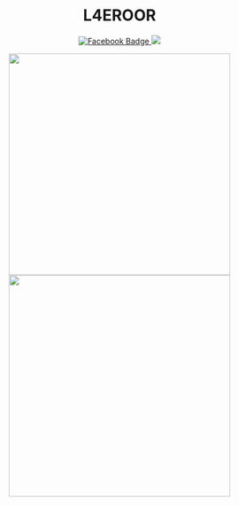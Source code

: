 <h1 align="center"> L4EROOR </h1>
<p align="center">
  <a href="https://www.facebook.com/L4EROOR" target"_blank">
      <img src="https://img.shields.io/badge/Facebook-blue?style=for-the-badge&logo=facebook&logoColor=white" alt="Facebook Badge"/>
    </a>
  <a href="https://t.me/L4EROOR"><img src="https://img.shields.io/badge/telegram-0088CC.svg?style=for-the-badge&logo=telegram&logoColor=white"/></a>
  
</p>

<p align = "center">
  <img src = "https://github-readme-stats.vercel.app/api?username=Kmb-id&show_icons=true&theme=bear" width = 400>
  <img src = "https://github-readme-streak-stats.herokuapp.com?user=Kmb-id&theme=dark&hide_border=true" width = 400>
</p>

